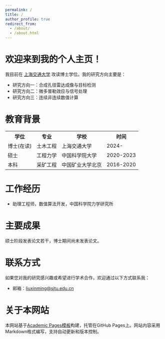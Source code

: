 ```yaml
---
permalink: /
title: /
author_profile: true
redirect_from: 
  - /about/
  - /about.html
---
```

欢迎来到我的个人主页！
======
我目前在 [上海交通大学](https://www.sjtu.edu.cn/) 攻读博士学位。我的研究方向主要是：

* 研究方向一：合成孔径雷达成像与目标检测
* 研究方向二：微多普勒效应与信号处理
* 研究方向三：连续非连续数值计算

教育背景
======
<table>
  <tr>
    <th>学位</th>
    <th>专业</th>
    <th>学校</th>
    <th>时间</th>
  </tr>
  <tr>
    <td>博士(在读)</td>
    <td>土木工程</td>
    <td>上海交通大学</td>
    <td>2024-</td>
  </tr>
  <tr>
    <td>硕士</td>
    <td>工程力学</td>
    <td>中国科学院大学</td>
    <td>2020-2023</td>
  </tr>
  <tr>
    <td>本科</td>
    <td>采矿工程</td>
    <td>中国矿业大学北京</td>
    <td>2016-2020</td>
  </tr>
</table>

工作经历
======
* 助理工程师，数值算法开发，中国科学院力学研究所

主要成果
======
硕士阶段发表论文若干，博士期间尚未发表论文。

联系方式
======
如果您对我的研究感兴趣或希望进行学术合作，欢迎通过以下方式联系我：

* 邮箱：liuxinming@sjtu.edu.cn

关于本网站
======
本网站基于[Academic Pages模板](https://github.com/academicpages/academicpages.github.io)构建，托管在GitHub Pages上。网站内容采用Markdown格式编写，支持自动更新和版本控制。
